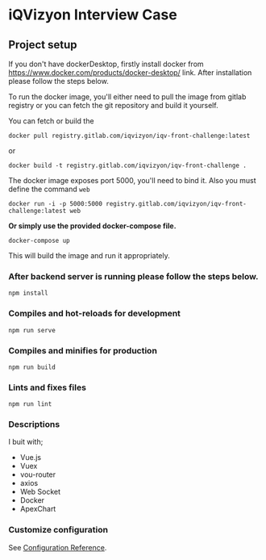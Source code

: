 # iQVizyon Interview Case

## Project setup

If you don't have dockerDesktop, firstly install docker from https://www.docker.com/products/docker-desktop/ link. After installation please follow the steps below.

To run the docker image, you'll either need to pull the image from gitlab registry or you can fetch the git repository and build it yourself.

You can fetch or build the

    docker pull registry.gitlab.com/iqvizyon/iqv-front-challenge:latest

or

    docker build -t registry.gitlab.com/iqvizyon/iqv-front-challenge .

The docker image exposes port 5000, you'll need to bind it. Also you must define the command `web`

    docker run -i -p 5000:5000 registry.gitlab.com/iqvizyon/iqv-front-challenge:latest web

**Or simply use the provided docker-compose file.**

    docker-compose up

This will build the image and run it appropriately.

### After backend server is running please follow the steps below.

```
npm install
```

### Compiles and hot-reloads for development

```
npm run serve
```

### Compiles and minifies for production

```
npm run build
```

### Lints and fixes files

```
npm run lint
```

### Descriptions

I buit with;

- Vue.js
- Vuex
- vou-router
- axios
- Web Socket
- Docker
- ApexChart

### Customize configuration

See [Configuration Reference](https://cli.vuejs.org/config/).
